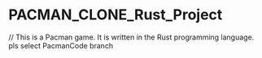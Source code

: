 # PACMAN_CLONE_Rust_Project
// This is a Pacman game. It is written in the Rust programming language. pls select PacmanCode branch
